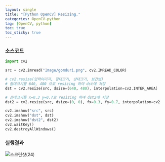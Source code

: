 ```yaml
---
layout: single
title: "[Python OpenCV] Resizing."
categories: OpenCV-python
tag: [OpenCV, python]
toc: true
toc_sticky: true
---
```

### 소스코드  
```python
import cv2

src = cv2.imread("Image/gomduri.png", cv2.IMREAD_COLOR)

# cv2.resize(입력이미지, 절대크기, 상대크기, 보간법)
# 절대크기를 640, 480 으로 resizing 하여 dst에 저장
dst = cv2.resize(src, dsize=(640, 480), interpolation=cv2.INTER_AREA)

# 상대크기를 x=0.3 y=0.7로 resizing 하여 dst2에 저장
dst2 = cv2.resize(src, dsize=(0, 0), fx=0.3, fy=0.7, interpolation=cv2.INTER_LINEAR)

cv2.imshow("src", src)
cv2.imshow("dst", dst)
cv2.imshow("dst2", dst2)
cv2.waitKey()
cv2.destroyAllWindows()
```
### 실행결과

![스크린샷(24)](../../images/2022-03-27-08-resizing/스크린샷(24).png)
